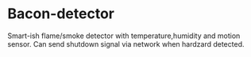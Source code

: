 # Bacon-detector
Smart-ish flame/smoke detector with temperature,humidity and motion sensor. Can send shutdown signal via network when hardzard detected.

